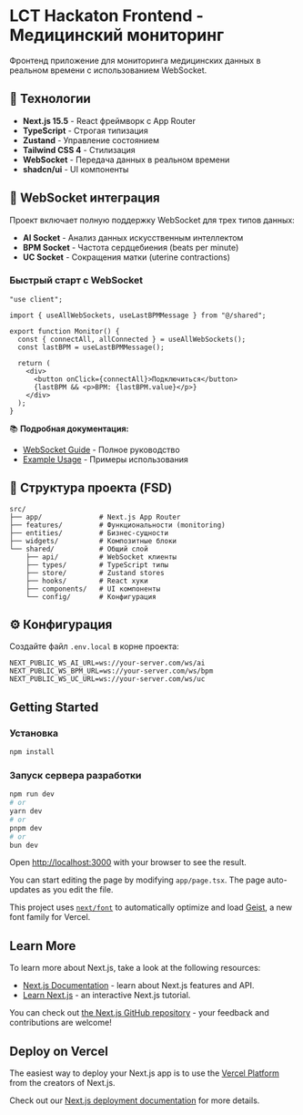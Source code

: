 # LCT Hackaton Frontend - Медицинский мониторинг

Фронтенд приложение для мониторинга медицинских данных в реальном времени с использованием WebSocket.

## 🚀 Технологии

- **Next.js 15.5** - React фреймворк с App Router
- **TypeScript** - Строгая типизация
- **Zustand** - Управление состоянием
- **Tailwind CSS 4** - Стилизация
- **WebSocket** - Передача данных в реальном времени
- **shadcn/ui** - UI компоненты

## 📡 WebSocket интеграция

Проект включает полную поддержку WebSocket для трех типов данных:

- **AI Socket** - Анализ данных искусственным интеллектом
- **BPM Socket** - Частота сердцебиения (beats per minute)
- **UC Socket** - Сокращения матки (uterine contractions)

### Быстрый старт с WebSocket

```tsx
"use client";

import { useAllWebSockets, useLastBPMMessage } from "@/shared";

export function Monitor() {
  const { connectAll, allConnected } = useAllWebSockets();
  const lastBPM = useLastBPMMessage();

  return (
    <div>
      <button onClick={connectAll}>Подключиться</button>
      {lastBPM && <p>BPM: {lastBPM.value}</p>}
    </div>
  );
}
```

📚 **Подробная документация:**

- [WebSocket Guide](./WEBSOCKET_GUIDE.md) - Полное руководство
- [Example Usage](./EXAMPLE_USAGE.md) - Примеры использования

## 📁 Структура проекта (FSD)

```
src/
├── app/              # Next.js App Router
├── features/         # Функциональности (monitoring)
├── entities/         # Бизнес-сущности
├── widgets/          # Композитные блоки
└── shared/           # Общий слой
    ├── api/          # WebSocket клиенты
    ├── types/        # TypeScript типы
    ├── store/        # Zustand stores
    ├── hooks/        # React хуки
    ├── components/   # UI компоненты
    └── config/       # Конфигурация
```

## ⚙️ Конфигурация

Создайте файл `.env.local` в корне проекта:

```env
NEXT_PUBLIC_WS_AI_URL=ws://your-server.com/ws/ai
NEXT_PUBLIC_WS_BPM_URL=ws://your-server.com/ws/bpm
NEXT_PUBLIC_WS_UC_URL=ws://your-server.com/ws/uc
```

## Getting Started

### Установка

```bash
npm install
```

### Запуск сервера разработки

```bash
npm run dev
# or
yarn dev
# or
pnpm dev
# or
bun dev
```

Open [http://localhost:3000](http://localhost:3000) with your browser to see the result.

You can start editing the page by modifying `app/page.tsx`. The page auto-updates as you edit the file.

This project uses [`next/font`](https://nextjs.org/docs/app/building-your-application/optimizing/fonts) to automatically optimize and load [Geist](https://vercel.com/font), a new font family for Vercel.

## Learn More

To learn more about Next.js, take a look at the following resources:

- [Next.js Documentation](https://nextjs.org/docs) - learn about Next.js features and API.
- [Learn Next.js](https://nextjs.org/learn) - an interactive Next.js tutorial.

You can check out [the Next.js GitHub repository](https://github.com/vercel/next.js) - your feedback and contributions are welcome!

## Deploy on Vercel

The easiest way to deploy your Next.js app is to use the [Vercel Platform](https://vercel.com/new?utm_medium=default-template&filter=next.js&utm_source=create-next-app&utm_campaign=create-next-app-readme) from the creators of Next.js.

Check out our [Next.js deployment documentation](https://nextjs.org/docs/app/building-your-application/deploying) for more details.
